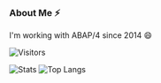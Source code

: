 ### About Me ⚡

I'm working with ABAP/4 since 2014 😄

![Visitors](https://visitor-badge.glitch.me/badge?page_id=vnermakov)

![Stats](https://github-readme-stats.vercel.app/api?username=vnermakov)
![Top Langs](https://github-readme-stats.vercel.app/api/top-langs/?username=vnermakov&layout=compact)
